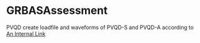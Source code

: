 # GRBASAssessment

PVQD
create loadfile and waveforms of PVQD-S and PVQD-A according to [An Internal Link](https://github.com/MydasTouch/PVQD)
